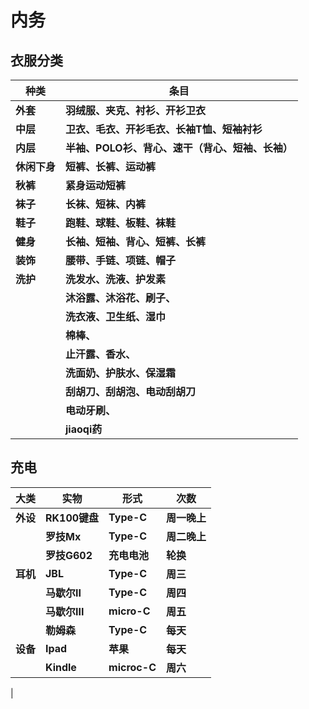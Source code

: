 # 内务

## **衣服分类**

| **种类**     | **条目**                                         |
| ------------------ | ------------------------------------------------------ |
| **外套**     | **羽绒服、夹克、衬衫、开衫卫衣**                 |
| **中层**     | **卫衣、毛衣、开衫毛衣、长袖T恤、短袖衬衫**      |
| **内层**     | **半袖、POLO衫、背心、速干（背心、短袖、长袖）** |
| **休闲下身** | **短裤、长裤、运动裤**                           |
| **秋裤**     | **紧身运动短裤**                                 |
| **袜子**     | **长袜、短袜、内裤**                             |
| **鞋子**     | **跑鞋、球鞋、板鞋、袜鞋**                       |
| **健身**     | **长袖、短袖、背心、短裤、长裤**                 |
| **装饰**     | **腰带、手链、项链、帽子**                       |
| **洗护**     | **洗发水、洗液、护发素**                         |
|                    | **沐浴露、沐浴花、刷子、**                       |
|                    | **洗衣液、卫生纸、湿巾**                         |
|                    | **棉棒、**                                       |
|                    | **止汗露、香水、**                               |
|                    | **洗面奶、护肤水、保湿霜**                       |
|                    | **刮胡刀、刮胡泡、电动刮胡刀**                   |
|                    | **电动牙刷、**                                   |
|                    | **jiaoqi药**                                     |

## **充电**

| **大类** | **实物**      | **形式**     | **次数**     |
| -------------- | ------------------- | ------------------ | ------------------ |
| **外设** | **RK100键盘** | **Type-C**   | **周一晚上** |
|                | **罗技Mx**    | **Type-C**   | **周二晚上** |
|                | **罗技G602**  | **充电电池** | **轮换**     |
| **耳机** | **JBL**       | **Type-C**   | **周三**     |
|                | **马歇尔II**  | **Type-C**   | **周四**     |
|                | **马歇尔III** | **micro-C**  | **周五**     |
|                | **勒姆森**    | **Type-C**   | **每天**     |
| **设备** | **Ipad**      | **苹果**     | **每天**     |
|                | **Kindle**    | **microc-C** | **周六**     |
 |
